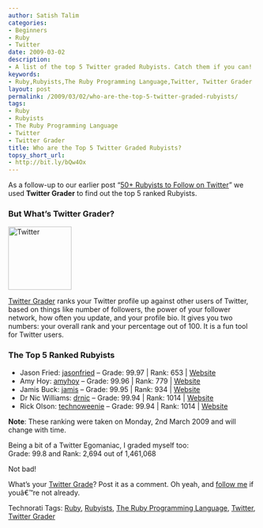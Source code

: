```yaml
---
author: Satish Talim
categories:
- Beginners
- Ruby
- Twitter
date: 2009-03-02
description:
- A list of the top 5 Twitter graded Rubyists. Catch them if you can!
keywords:
- Ruby,Rubyists,The Ruby Programming Language,Twitter, Twitter Grader
layout: post
permalink: /2009/03/02/who-are-the-top-5-twitter-graded-rubyists/
tags:
- Ruby
- Rubyists
- The Ruby Programming Language
- Twitter
- Twitter Grader
title: Who are the Top 5 Twitter Graded Rubyists?
topsy_short_url:
- http://bit.ly/bQw4Ox
---
```


<div>
  <p class="alert">
    As a follow-up to our earlier post &#8220;<a href="http://rubylearning.com/blog/2008/10/29/50-rubyists-to-follow-on-twitter/">50+ Rubyists to Follow on Twitter</a>&#8221; we used <strong>Twitter Grader</strong> to find out the top 5 ranked Rubyists.
  </p>
  
  <h3>
    But What&#8217;s Twitter Grader?
  </h3>
  
  <p>
    <img class="alignright" src="http://rubylearning.com/images/icon_d.png" alt="Twitter" title="http://twitter.com/IndianGuru" width="128" height="128" />
  </p>
  
  <p>
    <a href="http://twitter.grader.com/">Twitter Grader</a> ranks your Twitter profile up against other users of Twitter, based on things like number of followers, the power of your follower network, how often you update, and your profile bio. It gives you two numbers: your overall rank and your percentage out of 100. It is a fun tool for Twitter users.
  </p>
  
  <h3>
    The Top 5 Ranked Rubyists
  </h3>
  
  <ul>
    <li>
      Jason Fried: <a href="http://twitter.com/jasonfried">jasonfried</a> &#8211; Grade: 99.97 | Rank: 653 | <a href="http://www.37signals.com/">Website</a>
    </li>
    <li>
      Amy Hoy: <a href="http://twitter.com/amyhoy">amyhoy</a> &#8211; Grade: 99.96 | Rank: 779 | <a href="http://www.slash7.com/">Website</a>
    </li>
    <li>
      Jamis Buck: <a href="http://twitter.com/jamis">jamis</a> &#8211; Grade: 99.95 | Rank: 934 | <a href="http://weblog.jamisbuck.org/">Website</a>
    </li>
    <li>
      Dr Nic Williams: <a href="http://twitter.com/drnic">drnic</a> &#8211; Grade: 99.94 | Rank: 1014 | <a href="http://drnicwilliams.com/">Website</a>
    </li>
    <li>
      Rick Olson: <a href="http://twitter.com/technoweenie">technoweenie</a> &#8211; Grade: 99.94 | Rank: 1014 | <a href="http://techno-weenie.net/">Website</a>
    </li>
  </ul>
  
  <p>
    <strong>Note</strong>: These ranking were taken on Monday, 2nd March 2009 and will change with time.
  </p>
  
  <p>
    Being a bit of a Twitter Egomaniac, I graded myself too:<br />Grade: 99.8 and Rank: 2,694 out of 1,461,068
  </p>
  
  <p>
    Not bad!
  </p>
  
  <p>
    What&#8217;s your <a href="http://twitter.grader.com/">Twitter Grade</a>? Post it as a comment. Oh yeah, and <a href="http://twitter.com/IndianGuru">follow me</a> if youâ€™re not already.
  </p>
</div>

Technorati Tags: <a href="http://technorati.com/tag/Ruby" rel="tag">Ruby</a>, <a href="http://technorati.com/tag/Rubyists" rel="tag">Rubyists</a>, <a href="http://technorati.com/tag/The+Ruby+Programming+Language" rel="tag">The Ruby Programming Language</a>, <a href="http://technorati.com/tag/Twitter" rel="tag">Twitter</a>, <a href="http://technorati.com/tag/Twitter+Grader" rel="tag"> Twitter Grader</a>
